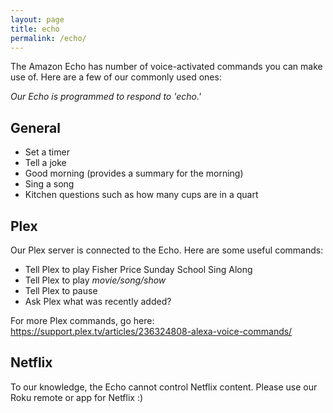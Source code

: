 ```yaml
---
layout: page
title: echo
permalink: /echo/
---
```


The Amazon Echo has number of voice-activated commands you can make use of. Here are a few of our commonly used ones:

_Our Echo is programmed to respond to 'echo.'_

## General
+ Set a timer
+ Tell a joke
+ Good morning (provides a summary for the morning)
+ Sing a song
+ Kitchen questions such as how many cups are in a quart

## Plex
Our Plex server is connected to the Echo. Here are some useful commands:
+ Tell Plex to play Fisher Price Sunday School Sing Along
+ Tell Plex to play _movie/song/show_
+ Tell Plex to pause
+ Ask Plex what was recently added?

For more Plex commands, go here: https://support.plex.tv/articles/236324808-alexa-voice-commands/

## Netflix
To our knowledge, the Echo cannot control Netflix content. Please use our Roku remote or app for Netflix :)
